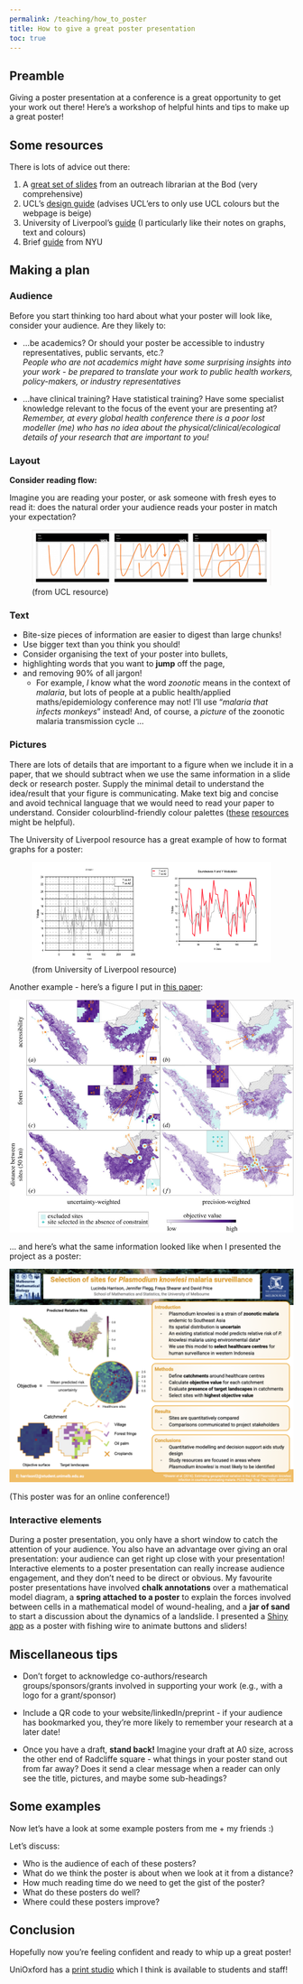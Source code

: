 ```yaml
---
permalink: /teaching/how_to_poster
title: How to give a great poster presentation
toc: true
---
```


<!---Note this will remove itself:-->

## Preamble

Giving a poster presentation at a conference is a great opportunity to
get your work out there! Here’s a workshop of helpful hints and tips to
make up a great poster!

## Some resources

There is lots of advice out there:

1.  A [great set of
    slides](https://www.bodleian.ox.ac.uk/sites/default/files/bodreader/documents/media/iskills-designing-conference-poster.pdf)
    from an outreach librarian at the Bod (very comprehensive)
2.  UCL’s [design
    guide](https://www.ucl.ac.uk/creative-services/printing-services/designing-your-poster)
    (advises UCL’ers to only use UCL colours but the webpage is beige)
3.  University of Liverpool’s
    [guide](https://www.liverpool.ac.uk/media/livacuk/computingservices/printing/making-an-impact-with-your-poster.pdf)
    (I particularly like their notes on graphs, text and colours)
4.  Brief [guide](https://guides.nyu.edu/posters) from NYU

## Making a plan

### Audience

Before you start thinking too hard about what your poster will look
like, consider your audience. Are they likely to:

- …be academics? Or should your poster be accessible to industry
  representatives, public servants, etc.?  
  *People who are not academics might have some surprising insights into
  your work - be prepared to translate your work to public health
  workers, policy-makers, or industry representatives*

- …have clinical training? Have statistical training? Have some
  specialist knowledge relevant to the focus of the event your are
  presenting at?  
  *Remember, at every global health conference there is a poor lost
  modeller (me) who has no idea about the physical/clinical/ecological
  details of your research that are important to you!*

### Layout

**Consider reading flow:**

Imagine you are reading your poster, or ask someone with fresh eyes to
read it: does the natural order your audience reads your poster in match
your expectation?

<figure>
<img src="/_pages/teaching/how_to_poster_files/reading_direction.png"
alt="(from UCL resource)" />
<figcaption aria-hidden="true">(from UCL resource)</figcaption>
</figure>

### Text

- Bite-size pieces of information are easier to digest than large
  chunks!
- Use bigger text than you think you should!
- Consider organising the text of your poster into bullets,
- highlighting words that you want to **jump** off the page,
- and removing 90% of all jargon!
  - For example, *I* know what the word *zoonotic* means in the context
    of *malaria*, but lots of people at a public health/applied
    maths/epidemiology conference may not! I’ll use “*malaria that
    infects monkeys*” instead! And, of course, a *picture* of the
    zoonotic malaria transmission cycle …

### Pictures

There are lots of details that are important to a figure when we include
it in a paper, that we should subtract when we use the same information
in a slide deck or research poster. Supply the minimal detail to
understand the idea/result that your figure is communicating. Make text
big and concise and avoid technical language that we would need to read
your paper to understand. Consider colourblind-friendly colour palettes
([these](https://colorbrewer2.org/#type=sequential&scheme=BuGn&n=3)
[resources](https://colororacle.org) might be helpful).

The University of Liverpool resource has a great example of how to
format graphs for a poster:

<figure>
<img src="/_pages/teaching/how_to_poster_files/graphs.png"
alt="(from University of Liverpool resource)" />
<figcaption aria-hidden="true">(from University of Liverpool
resource)</figcaption>
</figure>

Another example - here’s a figure I put in [this
paper](https://doi.org/10.1098/rsos.230641):

![](/_pages/teaching/how_to_poster_files/rsos230641f04.jpg)

… and here’s what the same information looked like when I presented the
project as a poster:

![](/_pages/teaching/how_to_poster_files/MiM_poster.png)

(This poster was for an online conference!)

### Interactive elements

During a poster presentation, you only have a short window to catch the
attention of your audience. You also have an advantage over giving an
oral presentation: your audience can get right up close with your
presentation! Interactive elements to a poster presentation can really
increase audience engagement, and they don’t need to be direct or
obvious. My favourite poster presentations have involved **chalk
annotations** over a mathematical model diagram, a **spring attached to
a poster** to explain the forces involved between cells in a
mathematical model of wound-healing, and a **jar of sand** to start a
discussion about the dynamics of a landslide. I presented a [Shiny
app](https://lucyharrison.shinyapps.io/pf_drug_resistance_shiny/) as a
poster with fishing wire to animate buttons and sliders!

## Miscellaneous tips

- Don’t forget to acknowledge co-authors/research groups/sponsors/grants
  involved in supporting your work (e.g., with a logo for a
  grant/sponsor)

- Include a QR code to your website/linkedIn/preprint - if your audience
  has bookmarked you, they’re more likely to remember your research at a
  later date!

- Once you have a draft, **stand back!** Imagine your draft at A0 size,
  across the other end of Radcliffe square - what things in your poster
  stand out from far away? Does it send a clear message when a reader
  can only see the title, pictures, and maybe some sub-headings?

## Some examples

Now let’s have a look at some example posters from me + my friends :)

Let’s discuss:

- Who is the audience of each of these posters?
- What do we think the poster is about when we look at it from a
  distance?
- How much reading time do we need to get the gist of the poster?
- What do these posters do well?
- Where could these posters improve?

## Conclusion

Hopefully now you’re feeling confident and ready to whip up a great
poster!

UniOxford has a [print
studio](https://estates.admin.ox.ac.uk/print-studio) which I think is
available to students and staff!
